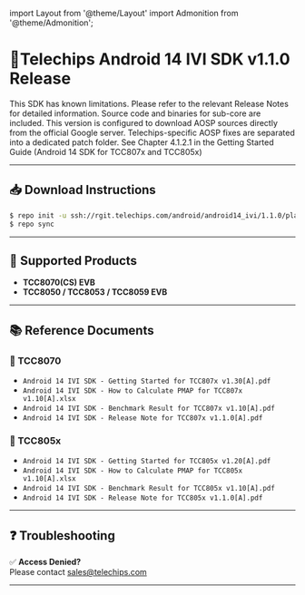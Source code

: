 import Layout from '@theme/Layout'
import Admonition from '@theme/Admonition';

# 🚀Telechips Android 14 IVI SDK v1.1.0 Release

<Admonition type="important">
 This SDK has known limitations. Please refer to the relevant Release Notes for detailed information.
    Source code and binaries for sub-core are included.
      This version is configured to download AOSP sources directly from the official Google server.
      Telechips-specific AOSP fixes are separated into a dedicated patch folder.
      See Chapter 4.1.2.1 in the Getting Started Guide (Android 14 SDK for TCC807x and TCC805x)
   
   </Admonition>

---


## 📥 Download Instructions

```bash
$ repo init -u ssh://rgit.telechips.com/android/android14_ivi/1.1.0/platform/manifest -b android14_ivi_1.1.0 -m default.xml
$ repo sync
```

---

## 🔧 Supported Products

- **TCC8070(CS) EVB**
- **TCC8050 / TCC8053 / TCC8059 EVB**

---

## 📚 Reference Documents

### 📌 TCC8070

- `Android 14 IVI SDK - Getting Started for TCC807x v1.30[A].pdf`
- `Android 14 IVI SDK - How to Calculate PMAP for TCC807x v1.10[A].xlsx`
- `Android 14 IVI SDK - Benchmark Result for TCC807x v1.10[A].pdf`
- `Android 14 IVI SDK - Release Note for TCC807x v1.1.0[A].pdf`

### 📌 TCC805x

- `Android 14 IVI SDK - Getting Started for TCC805x v1.20[A].pdf`
- `Android 14 IVI SDK - How to Calculate PMAP for TCC805x v1.10[A].xlsx`
- `Android 14 IVI SDK - Benchmark Result for TCC805x v1.10[A].pdf`
- `Android 14 IVI SDK - Release Note for TCC805x v1.1.0[A].pdf`

---

## ❓ Troubleshooting

✅ **Access Denied?**  
Please contact [sales@telechips.com](mailto:sales@telechips.com) 

---
```
